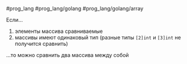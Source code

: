 #prog_lang #prog_lang/golang #prog_lang/golang/array 

Если...

1) элементы массива сравниваемые
2) массивы имеют одинаковый тип (разные типы `[2]int` и `[3]int` не получится сравнить)
 
...то можно сравнить два массива между собой